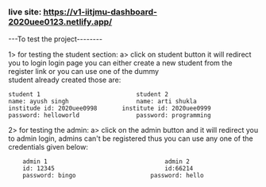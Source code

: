 ### live site: https://v1-iitjmu-dashboard-2020uee0123.netlify.app/

---To test the project--------

1> for testing the student section:
	a> click on student button it will redirect you to login
		login page you can either create a new student from 
		the register link or you can use one of the dummy 	
		student already created those are:
	
	student 1							student 2
	name: ayush singh					name: arti shukla
	institude id: 2020uee0998		institute id: 2020uee0999
	password: helloworld				password: programming

2> for testing the admin:
	a> click on the admin button and it will redirect you
		to admin login, admins can't be registered thus you
		can use any one of the credentials given below:
		
		admin 1									admin 2
		id: 12345								id:66214
		password: bingo						password: hello

	